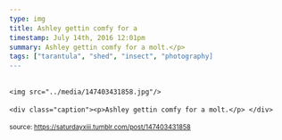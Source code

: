 ```yaml
---
type: img
title: Ashley gettin comfy for a 
timestamp: July 14th, 2016 12:01pm
summary: Ashley gettin comfy for a molt.</p> 
tags: ["tarantula", "shed", "insect", "photography]
---
```


                
                
                
                                                                                        <img src="../media/147403431858.jpg"/>
                                                                                          <div class="caption"><p>Ashley gettin comfy for a molt.</p> </div>
                                    
                
                
                
                
                                
<small>source: https://saturdayxiii.tumblr.com/post/147403431858</small>
